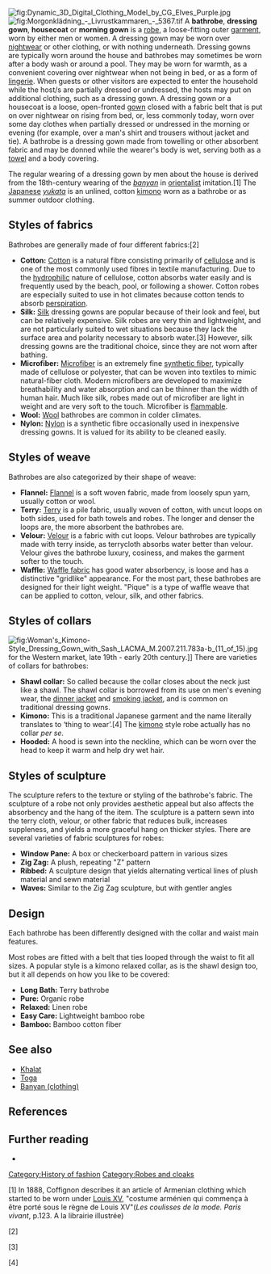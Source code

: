 ![](Dynamic_3D_Digital_Clothing_Model_by_CG_Elves_Purple.jpg "fig:Dynamic_3D_Digital_Clothing_Model_by_CG_Elves_Purple.jpg")
![](Morgonklädning_-_Livrustkammaren_-_5367.tif "fig:Morgonklädning_-_Livrustkammaren_-_5367.tif")
A **bathrobe**, **dressing gown**, **housecoat** or **morning gown** is
a [robe](robe "wikilink"), a loose-fitting outer
[garment](clothing "wikilink"), worn by either men or women. A dressing
gown may be worn over [nightwear](nightwear "wikilink") or other
clothing, or with nothing underneath. Dressing gowns are typically worn
around the house and bathrobes may sometimes be worn after a body wash
or around a pool. They may be worn for warmth, as a convenient covering
over nightwear when not being in bed, or as a form of
[lingerie](lingerie "wikilink"). When guests or other visitors are
expected to enter the household while the host/s are partially dressed
or undressed, the hosts may put on additional clothing, such as a
dressing gown. A dressing gown or a housecoat is a loose, open-fronted
[gown](gown "wikilink") closed with a fabric belt that is put on over
nightwear on rising from bed, or, less commonly today, worn over some
day clothes when partially dressed or undressed in the morning or
evening (for example, over a man's shirt and trousers without jacket and
tie). A bathrobe is a dressing gown made from towelling or other
absorbent fabric and may be donned while the wearer's body is wet,
serving both as a [towel](towel "wikilink") and a body covering.

The regular wearing of a dressing gown by men about the house is derived
from the 18th-century wearing of the
*[banyan](banyan_(clothing) "wikilink")* in
[orientalist](orientalism "wikilink") imitation.[1] The
[Japanese](Japanese_clothing "wikilink") *[yukata](yukata "wikilink")*
is an unlined, cotton [kimono](kimono "wikilink") worn as a bathrobe or
as summer outdoor clothing.

## Styles of fabrics

Bathrobes are generally made of four different fabrics:[2]

-   **Cotton:** [Cotton](Cotton "wikilink") is a natural fibre
    consisting primarily of [cellulose](cellulose "wikilink") and is one
    of the most commonly used fibres in textile manufacturing. Due to
    the [hydrophilic](hydrophile "wikilink") nature of cellulose, cotton
    absorbs water easily and is frequently used by the beach, pool, or
    following a shower. Cotton robes are especially suited to use in hot
    climates because cotton tends to absorb
    [perspiration](perspiration "wikilink").
-   **Silk:** [Silk](Silk "wikilink") dressing gowns are popular because
    of their look and feel, but can be relatively expensive. Silk robes
    are very thin and lightweight, and are not particularly suited to
    wet situations because they lack the surface area and polarity
    necessary to absorb water.[3] However, silk dressing gowns are the
    traditional choice, since they are not worn after bathing.
-   **Microfiber:** [Microfiber](Microfiber "wikilink") is an extremely
    fine [synthetic fiber](synthetic_fiber "wikilink"), typically made
    of cellulose or polyester, that can be woven into textiles to mimic
    natural-fiber cloth. Modern microfibers are developed to maximize
    breathability and water absorption and can be thinner than the width
    of human hair. Much like silk, robes made out of microfiber are
    light in weight and are very soft to the touch. Microfiber is
    [flammable](flammable "wikilink").
-   **Wool:** [Wool](Wool "wikilink") bathrobes are common in colder
    climates.
-   **Nylon:** [Nylon](Nylon "wikilink") is a synthetic fibre
    occasionally used in inexpensive dressing gowns. It is valued for
    its ability to be cleaned easily.

## Styles of weave

Bathrobes are also categorized by their shape of weave:

-   **Flannel:** [Flannel](Flannel "wikilink") is a soft woven fabric,
    made from loosely spun yarn, usually cotton or wool.
-   **Terry:** [Terry](Terrycloth "wikilink") is a pile fabric, usually
    woven of cotton, with uncut loops on both sides, used for bath
    towels and robes. The longer and denser the loops are, the more
    absorbent the bathrobes are.
-   **Velour:** [Velour](Velour "wikilink") is a fabric with cut loops.
    Velour bathrobes are typically made with terry inside, as terrycloth
    absorbs water better than velour. Velour gives the bathrobe luxury,
    cosiness, and makes the garment softer to the touch.
-   **Waffle:** [Waffle fabric](Waffle_fabric "wikilink") has good water
    absorbency, is loose and has a distinctive "gridlike" appearance.
    For the most part, these bathrobes are designed for their light
    weight. "Pique" is a type of waffle weave that can be applied to
    cotton, velour, silk, and other fabrics.

## Styles of collars

![](Woman's_Kimono-Style_Dressing_Gown_with_Sash_LACMA_M.2007.211.783a-b_(11_of_15).jpg "fig:Woman's_Kimono-Style_Dressing_Gown_with_Sash_LACMA_M.2007.211.783a-b_(11_of_15).jpg")
for the Western market, late 19th - early 20th century.\]\] There are
varieties of collars for bathrobes:

-   **Shawl collar:** So called because the collar closes about the neck
    just like a shawl. The shawl collar is borrowed from its use on
    men's evening wear, the [dinner jacket](dinner_jacket "wikilink")
    and [smoking jacket](smoking_jacket "wikilink"), and is common on
    traditional dressing gowns.
-   **Kimono:** This is a traditional Japanese garment and the name
    literally translates to ‘thing to wear’.[4] The
    [kimono](kimono "wikilink") style robe actually has no collar *per
    se*.
-   **Hooded:** A hood is sewn into the neckline, which can be worn over
    the head to keep it warm and help dry wet hair.

## Styles of sculpture

The sculpture refers to the texture or styling of the bathrobe's fabric.
The sculpture of a robe not only provides aesthetic appeal but also
affects the absorbency and the hang of the item. The sculpture is a
pattern sewn into the terry cloth, velour, or other fabric that reduces
bulk, increases suppleness, and yields a more graceful hang on thicker
styles. There are several varieties of fabric sculptures for robes:

-   **Window Pane:** A box or checkerboard pattern in various sizes
-   **Zig Zag:** A plush, repeating "Z" pattern
-   **Ribbed:** A sculpture design that yields alternating vertical
    lines of plush material and sewn material
-   **Waves:** Similar to the Zig Zag sculpture, but with gentler angles

## Design

Each bathrobe has been differently designed with the collar and waist
main features.

Most robes are fitted with a belt that ties looped through the waist to
fit all sizes. A popular style is a kimono relaxed collar, as is the
shawl design too, but it all depends on how you like to be covered:

-   **Long Bath:** Terry bathrobe
-   **Pure:** Organic robe
-   **Relaxed:** Linen robe
-   **Easy Care:** Lightweight bamboo robe
-   **Bamboo:** Bamboo cotton fiber

## See also

-   [Khalat](Khalat "wikilink")
-   [Toga](Toga "wikilink")
-   [Banyan (clothing)](Banyan_(clothing) "wikilink")

## References

## Further reading

-

[Category:History of fashion](Category:History_of_fashion "wikilink")
[Category:Robes and cloaks](Category:Robes_and_cloaks "wikilink")

[1] In 1888, Coffignon describes it an article of Armenian clothing
which started to be worn under [Louis XV](Louis_XV "wikilink"), "costume
arménien qui commença à être porté sous le règne de Louis XV"(*Les
coulisses de la mode. Paris vivant*, p.123. A la librairie illustrée)

[2]

[3]

[4]